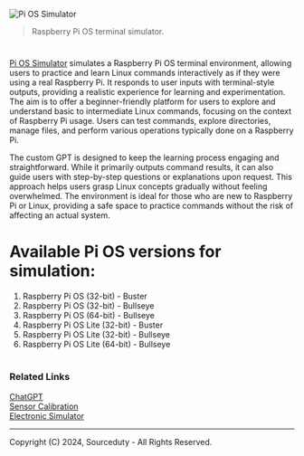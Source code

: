![Pi OS Simulator](https://github.com/user-attachments/assets/a18dd170-8c14-4587-9b34-6e457a41502d)

> Raspberry Pi OS terminal simulator.

#

[Pi OS Simulator](https://chatgpt.com/g/g-1HGqj0Z99-pi-os-simulator) simulates a Raspberry Pi OS terminal environment, allowing users to practice and learn Linux commands interactively as if they were using a real Raspberry Pi. It responds to user inputs with terminal-style outputs, providing a realistic experience for learning and experimentation. The aim is to offer a beginner-friendly platform for users to explore and understand basic to intermediate Linux commands, focusing on the context of Raspberry Pi usage. Users can test commands, explore directories, manage files, and perform various operations typically done on a Raspberry Pi.

The custom GPT is designed to keep the learning process engaging and straightforward. While it primarily outputs command results, it can also guide users with step-by-step questions or explanations upon request. This approach helps users grasp Linux concepts gradually without feeling overwhelmed. The environment is ideal for those who are new to Raspberry Pi or Linux, providing a safe space to practice commands without the risk of affecting an actual system.

#

# Available Pi OS versions for simulation:

1. Raspberry Pi OS (32-bit) - Buster
2. Raspberry Pi OS (32-bit) - Bullseye
3. Raspberry Pi OS (64-bit) - Bullseye
4. Raspberry Pi OS Lite (32-bit) - Buster
5. Raspberry Pi OS Lite (32-bit) - Bullseye
6. Raspberry Pi OS Lite (64-bit) - Bullseye

#
### Related Links

[ChatGPT](https://github.com/sourceduty/ChatGPT)
<br>
[Sensor Calibration](https://chatgpt.com/g/g-uGKloGHOe-sensor-calibration)
<br>
[Electronic Simulator](https://chat.openai.com/g/g-409Bg1hAQ-electronic-simulator)

***
Copyright (C) 2024, Sourceduty - All Rights Reserved.
